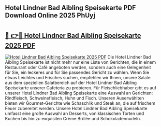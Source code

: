 ## Hotel Lindner Bad Aibling Speisekarte PDF Download Online 2025 PhUyj

# <h2><a href="http://gc8806.nevu.top/?p=Hotel+Lindner+Bad+Aibling+Speisekarte">🔗 👉🔴 Hotel Lindner Bad Aibling Speisekarte 2025 PDF</a></h2>

[![Hotel Lindner Bad Aibling Speisekarte 2025 PDF](https://i.imgur.com/dBaPXMq.png)](http://gc8806.nevu.top/?p=Hotel+Lindner+Bad+Aibling+Speisekarte)
Die Hotel Lindner Bad Aibling Speisekarte ist nicht mehr nur eine Liste von Gerichten, die in einem Restaurant oder Café angeboten werden, sondern auch eine Gelegenheit für Sie, ein leckeres und für Sie passendes Gericht zu wählen. Wenn Sie etwas Leichtes und Frisches suchen, empfehlen wir Ihnen, unsere Salate aus dem speziellen Salatbereich auf der Hotel Lindner Bad Aibling Speisekarte unserer Cafeteria zu probieren. Für Fleischliebhaber gibt es auf unserer Hotel Lindner Bad Aibling Speisekarte eine Auswahl an Gerichten: Rindfleisch, Schweinefleisch, Huhn und Fisch. Unseren Auserwählten bieten wir Gourmet-Gerichte wie Schaschlik und Steak an, die auf frischem Feuer zubereitet werden. Unsere Hotel Lindner Bad Aibling Speisekarte umfasst eine große Auswahl an Desserts, von klassischen Torten und Kuchen bis hin zu exquisiten Crème Brûlée und Schokoladennudeln.
